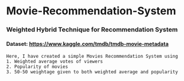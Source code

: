 # Movie-Recommendation-System
### Weighted Hybrid Technique for Recommendation System
#### Dataset: https://www.kaggle.com/tmdb/tmdb-movie-metadata
```
Here, I have created a simple Movies Recommendation System using 
1. Weighted average votes of viewers
2. Popularity of movies
3. 50-50 weightage given to both weighted average and popularity
```
